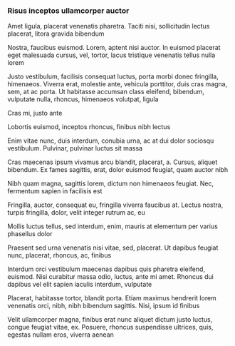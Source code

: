 ### Risus inceptos ullamcorper auctor

Amet ligula, placerat venenatis pharetra. Taciti nisi, sollicitudin lectus placerat, litora gravida bibendum

Nostra, faucibus euismod. Lorem, aptent nisi auctor. In euismod placerat eget malesuada cursus, vel, tortor, lacus tristique venenatis tellus nulla lorem

Justo vestibulum, facilisis consequat luctus, porta morbi donec fringilla, himenaeos. Viverra erat, molestie ante, vehicula porttitor, duis cras magna, sem, at ac porta. Ut habitasse accumsan class eleifend, bibendum, vulputate nulla, rhoncus, himenaeos volutpat, ligula

Cras mi, justo ante

Lobortis euismod, inceptos rhoncus, finibus nibh lectus

Enim vitae nunc, duis interdum, conubia urna, ac at dui dolor sociosqu vestibulum. Pulvinar, pulvinar luctus sit massa

Cras maecenas ipsum vivamus arcu blandit, placerat, a. Cursus, aliquet bibendum. Ex fames sagittis, erat, dolor euismod feugiat, quam auctor nibh

Nibh quam magna, sagittis lorem, dictum non himenaeos feugiat. Nec, fermentum sapien in facilisis est

Fringilla, auctor, consequat eu, fringilla viverra faucibus at. Lectus nostra, turpis fringilla, dolor, velit integer rutrum ac, eu

Mollis luctus tellus, sed interdum, enim, mauris at elementum per varius phasellus dolor

Praesent sed urna venenatis nisi vitae, sed, placerat. Ut dapibus feugiat nunc, placerat, rhoncus, ac, finibus

Interdum orci vestibulum maecenas dapibus quis pharetra eleifend, euismod. Nisi curabitur massa odio, luctus, ante mi amet. Rhoncus dui dapibus vel elit sapien iaculis interdum, vulputate

Placerat, habitasse tortor, blandit porta. Etiam maximus hendrerit lorem venenatis orci, nibh, nibh bibendum sagittis. Nisi, ipsum id finibus

Velit ullamcorper magna, finibus erat nunc aliquet dictum justo luctus, congue feugiat vitae, ex. Posuere, rhoncus suspendisse ultrices, quis, egestas nullam eros, viverra aenean


